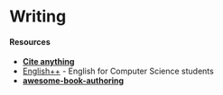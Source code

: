 # Writing

#### Resources

* [**Cite anything**](https://zbib.org/)
* [English++](https://englishplusplus.jcj.uj.edu.pl)  -  English for Computer Science students
* [**awesome-book-authoring**](https://github.com/TalAter/awesome-book-authoring)
